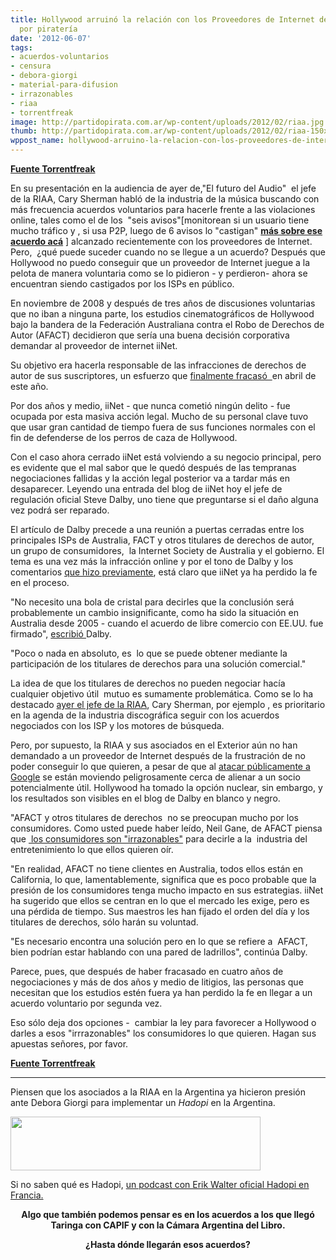 ```yaml
---
title: Hollywood arruinó la relación con los Proveedores de Internet demandándolos
  por piratería
date: '2012-06-07'
tags:
- acuerdos-voluntarios
- censura
- debora-giorgi
- material-para-difusion
- irrazonables
- riaa
- torrentfreak
image: http://partidopirata.com.ar/wp-content/uploads/2012/02/riaa.jpg
thumb: http://partidopirata.com.ar/wp-content/uploads/2012/02/riaa-150x150.jpg
wppost_name: hollywood-arruino-la-relacion-con-los-proveedores-de-internet-demandandolos-por-pirateria
---
```


<strong><a href="https://torrentfreak.com/hollywood-has-ruined-relationship-with-isp-it-sued-over-piracy-120607/" target="_blank">Fuente Torrentfreak</a></strong>

En su presentación en la audiencia de ayer de,"El futuro del Audio"  el jefe  de la RIAA, Cary Sherman habló de la industria de la música buscando con más frecuencia acuerdos voluntarios para hacerle frente a las violaciones online, tales como el de los  "seis avisos"[monitorean si un usuario tiene mucho tráfico y , si usa P2P, luego de 6 avisos lo "castigan" <strong><a href="http://partidopirata.com.ar/4301/comcast-elogia-acuerdo-voluntario-en-la-campana-contra-los-bittorrents">más sobre ese acuerdo acá</a></strong> ] alcanzado recientemente con los proveedores de Internet. Pero,  ¿qué puede suceder cuando no se llegue a un acuerdo? Después que Hollywood no puedo conseguir que un proveedor de Internet juegue a la pelota de manera voluntaria como se lo pidieron - y perdieron- ahora se encuentran siendo castigados por los ISPs en público.

En noviembre de 2008 y después de tres años de discusiones voluntarias que no iban a ninguna parte, los estudios cinematográficos de Hollywood bajo la bandera de la Federación Australiana contra el Robo de Derechos de Autor (AFACT) decidieron que sería una buena decisión corporativa demandar al proveedor de internet iiNet.

Su objetivo era hacerla responsable de las infracciones de derechos de autor de sus suscriptores, un esfuerzo que <a href="http://torrentfreak.com/iinet-isp-not-liable-for-bittorrent-piracy-high-court-rules-120420/">finalmente fracasó  </a>en abril de este año.

Por dos años y medio, iiNet - que nunca cometió ningún delito - fue  ocupada por esta masiva acción legal. Mucho de su personal clave tuvo que usar gran cantidad de tiempo fuera de sus funciones normales con el fin de defenderse de los perros de caza de Hollywood.

Con el caso ahora cerrado iiNet está volviendo a su negocio principal, pero es evidente que el mal sabor que le quedó después de las tempranas negociaciones fallidas y la acción legal posterior va a tardar más en desaparecer. Leyendo una entrada del blog de iiNet hoy el jefe de regulación oficial Steve Dalby, uno tiene que preguntarse si el daño alguna vez podrá ser reparado.

El artículo de Dalby precede a una reunión a puertas cerradas entre los principales ISPs de Australia, FACT y otros titulares de derechos de autor, un grupo de consumidores,  la Internet Society de Australia y el gobierno. El tema es una vez más la infracción online y por el tono de Dalby y los comentarios <a href="http://torrentfreak.com/isp-secret-anti-bittorrent-piracy-talks-are-failing-120322/">que hizo previamente</a>, está claro que iiNet ya ha perdido la fe en el proceso.

"No necesito una bola de cristal para decirles que la conclusión será probablemente un cambio insignificante, como ha sido la situación en Australia desde 2005 - cuando el acuerdo de libre comercio con EE.UU. fue firmado", <a href="http://blog.iinet.net.au/find-share-content-talking-brick-wall/">escribió </a> Dalby.

"Poco o nada en absoluto, es  lo que se puede obtener mediante la participación de los titulares de derechos para una solución comercial."

La idea de que los titulares de derechos no pueden negociar hacía cualquier objetivo útil  mutuo es sumamente problemática. Como se lo ha destacado <a href="http://partidopirata.com.ar/4647/riaa-discograficas-de-usa-quiere-que-los-buscadores-censuren-asitios-pirata">ayer el jefe de la RIAA</a>, Cary Sherman, por ejemplo , es prioritario en la agenda de la industria discográfica seguir con los acuerdos negociados con los ISP y los motores de búsqueda.

Pero, por supuesto, la RIAA y sus asociados en el Exterior aún no han demandado a un proveedor de Internet después de la frustración de no poder conseguir lo que quieren, a pesar de que al <a href="http://torrentfreak.com/riaa-demands-unlimited-dmca-power-from-google-120502/">atacar públicamente a Google</a> se están moviendo peligrosamente cerca de alienar a un socio potencialmente útil. Hollywood ha tomado la opción nuclear, sin embargo, y los resultados son visibles en el blog de Dalby en blanco y negro.

"AFACT y otros titulares de derechos  no se preocupan mucho por los consumidores. Como usted puede haber leído, Neil Gane, de AFACT piensa que <a href="http://torrentfreak.com/anti-piracy-boss-tv-fans-are-unreasonable-for-wanting-content-quicker-120601/"> los consumidores son "irrazonables"</a> para decirle a la  industria del entretenimiento lo que ellos quieren oír.

"En realidad, AFACT no tiene clientes en Australia, todos ellos están en California, lo que, lamentablemente, significa que es poco probable que la presión de los consumidores tenga mucho impacto en sus estrategias. iiNet ha sugerido que ellos se centran en lo que el mercado les exige, pero es una pérdida de tiempo. Sus maestros les han fijado el orden del día y los titulares de derechos, sólo harán su voluntad.

"Es necesario encontra una solución pero en lo que se refiere a  AFACT,  bien podrían estar hablando con una pared de ladrillos", continúa Dalby.

Parece, pues, que después de haber fracasado en cuatro años de negociaciones y más de dos años y medio de litigios, las personas que necesitan que los estudios estén fuera ya han perdido la fe en llegar a un acuerdo voluntario por segunda vez.

Eso sólo deja dos opciones -  cambiar la ley para favorecer a Hollywood o darles a esos "irrrazonables" los consumidores lo que quieren. Hagan sus apuestas señores, por favor.

<strong><a href="https://torrentfreak.com/hollywood-has-ruined-relationship-with-isp-it-sued-over-piracy-120607/" target="_blank">Fuente Torrentfreak</a>
</strong>

<hr />

Piensen que los asociados a la RIAA en la Argentina ya hicieron presión ante Debora Giorgi para implementar un <em>Hadopi</em> en la Argentina.

<img title="Debora Giorgi y el Lobby por instalar Hadopi en la Argentina" src="http://partidopirata.com.ar/wp-content/uploads/2012/04/capif003.jpg" alt="" width="400" height="86" />


Si no saben qué es Hadopi, <a href="http://partidopirata.com.ar/2648/ahora-que-se-viene-la-criminalizacion-como-es-hadopi-en-francia-podcast">un podcast con Erik Walter oficial Hadopi en Francia.</a>
<p style="text-align: center;"><strong>Algo que también podemos pensar es en los acuerdos a los que llegó Taringa con CAPIF y con la Cámara Argentina del Libro.</strong></p>
<p style="text-align: center;"><strong>¿Hasta dónde llegarán esos acuerdos?</strong></p>

